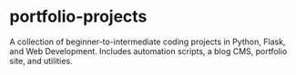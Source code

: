# portfolio-projects
A collection of beginner-to-intermediate coding projects in Python, Flask, and Web Development. Includes automation scripts, a blog CMS, portfolio site, and utilities.
